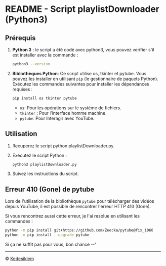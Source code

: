 # README - Script playlistDownloader (Python3)

## Prérequis

1. **Python 3** : le script a été codé avec python3, vous pouvez verifier s'il est installer avec la commande :
   
   ```bash
   python3 --version
   ```

2. **Bibliothèques Python**: Ce script utilise os, tkinter et pytube. Vous pouvez les installer en utilisant `pip` (le gestionnaire de paquets Python). Exécutez les commandes suivantes pour installer les dépendances requises :

   ```bash
   pip install os tkinter pytube
   ```

   - `os`: Pour les opérations sur le système de fichiers.
   - `tkinter` : Pour l'interface homme machine.
   - `pytube`: Pour Interagir avec YouTube.

## Utilisation

1. Recuperez le script python playlistDownloader.py.
2. Exécutez le script Python :
 
   ```bash
   python3 playlistDownloader.py
   ```
   
4. Suivez les instructions du script.

## Erreur 410 (Gone) de pytube

Lors de l'utilisation de la bibliothèque `pytube` pour télécharger des vidéos depuis YouTube, il est possible de rencontrer l'erreur HTTP 410 (Gone).

Si vous rencontrez aussi cette erreur, je l'ai resolue en utilisant les commandes :

```bash
python -m pip install git+https://github.com/Zeecka/pytube@fix_1060
python -m pip install --upgrade pytube
```

Si ça ne suffit pas pour vous, bon chance --'

---

© [Kedesiklem](https://github.com/kedesiklem)
